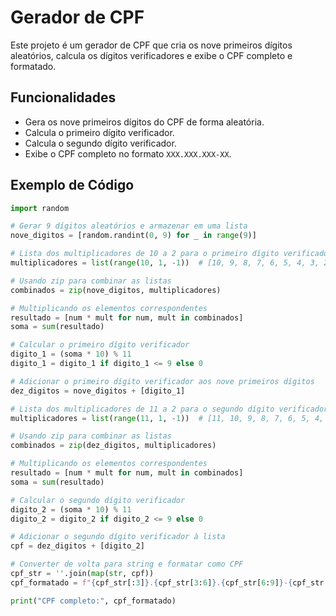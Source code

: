 # Gerador de CPF

Este projeto é um gerador de CPF que cria os nove primeiros dígitos aleatórios, calcula os dígitos verificadores e exibe o CPF completo e formatado.

## Funcionalidades

- Gera os nove primeiros dígitos do CPF de forma aleatória.
- Calcula o primeiro dígito verificador.
- Calcula o segundo dígito verificador.
- Exibe o CPF completo no formato `XXX.XXX.XXX-XX`.

## Exemplo de Código

```python
import random

# Gerar 9 dígitos aleatórios e armazenar em uma lista
nove_digitos = [random.randint(0, 9) for _ in range(9)]

# Lista dos multiplicadores de 10 a 2 para o primeiro dígito verificador
multiplicadores = list(range(10, 1, -1))  # [10, 9, 8, 7, 6, 5, 4, 3, 2]

# Usando zip para combinar as listas
combinados = zip(nove_digitos, multiplicadores)

# Multiplicando os elementos correspondentes
resultado = [num * mult for num, mult in combinados]
soma = sum(resultado)

# Calcular o primeiro dígito verificador
digito_1 = (soma * 10) % 11
digito_1 = digito_1 if digito_1 <= 9 else 0

# Adicionar o primeiro dígito verificador aos nove primeiros dígitos
dez_digitos = nove_digitos + [digito_1]

# Lista dos multiplicadores de 11 a 2 para o segundo dígito verificador
multiplicadores = list(range(11, 1, -1))  # [11, 10, 9, 8, 7, 6, 5, 4, 3, 2]

# Usando zip para combinar as listas
combinados = zip(dez_digitos, multiplicadores)

# Multiplicando os elementos correspondentes
resultado = [num * mult for num, mult in combinados]
soma = sum(resultado)

# Calcular o segundo dígito verificador
digito_2 = (soma * 10) % 11
digito_2 = digito_2 if digito_2 <= 9 else 0

# Adicionar o segundo dígito verificador à lista
cpf = dez_digitos + [digito_2]

# Converter de volta para string e formatar como CPF
cpf_str = ''.join(map(str, cpf))
cpf_formatado = f"{cpf_str[:3]}.{cpf_str[3:6]}.{cpf_str[6:9]}-{cpf_str[9:]}"

print("CPF completo:", cpf_formatado)

